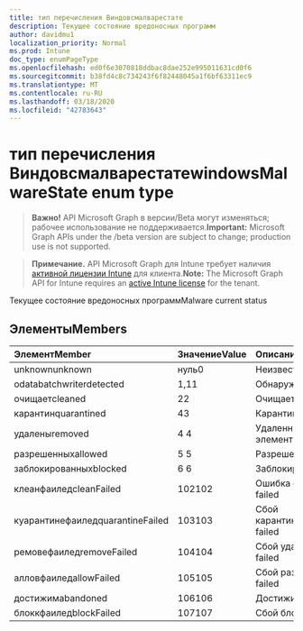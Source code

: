 ```yaml
---
title: тип перечисления Виндовсмалварестате
description: Текущее состояние вредоносных программ
author: davidmu1
localization_priority: Normal
ms.prod: Intune
doc_type: enumPageType
ms.openlocfilehash: ed0f6e3070818ddbac8dae252e995011631cd0f6
ms.sourcegitcommit: b38fd4c8c734243f6f82448045a1f6bf63311ec9
ms.translationtype: MT
ms.contentlocale: ru-RU
ms.lasthandoff: 03/18/2020
ms.locfileid: "42783643"
---
```

# <a name="windowsmalwarestate-enum-type"></a><span data-ttu-id="9253a-103">тип перечисления Виндовсмалварестате</span><span class="sxs-lookup"><span data-stu-id="9253a-103">windowsMalwareState enum type</span></span>

> <span data-ttu-id="9253a-104">**Важно!** API Microsoft Graph в версии/Beta могут изменяться; рабочее использование не поддерживается.</span><span class="sxs-lookup"><span data-stu-id="9253a-104">**Important:** Microsoft Graph APIs under the /beta version are subject to change; production use is not supported.</span></span>

> <span data-ttu-id="9253a-105">**Примечание.** API Microsoft Graph для Intune требует наличия [активной лицензии Intune](https://go.microsoft.com/fwlink/?linkid=839381) для клиента.</span><span class="sxs-lookup"><span data-stu-id="9253a-105">**Note:** The Microsoft Graph API for Intune requires an [active Intune license](https://go.microsoft.com/fwlink/?linkid=839381) for the tenant.</span></span>

<span data-ttu-id="9253a-106">Текущее состояние вредоносных программ</span><span class="sxs-lookup"><span data-stu-id="9253a-106">Malware current status</span></span>

## <a name="members"></a><span data-ttu-id="9253a-107">Элементы</span><span class="sxs-lookup"><span data-stu-id="9253a-107">Members</span></span>
|<span data-ttu-id="9253a-108">Элемент</span><span class="sxs-lookup"><span data-stu-id="9253a-108">Member</span></span>|<span data-ttu-id="9253a-109">Значение</span><span class="sxs-lookup"><span data-stu-id="9253a-109">Value</span></span>|<span data-ttu-id="9253a-110">Описание</span><span class="sxs-lookup"><span data-stu-id="9253a-110">Description</span></span>|
|:---|:---|:---|
|<span data-ttu-id="9253a-111">unknown</span><span class="sxs-lookup"><span data-stu-id="9253a-111">unknown</span></span>|<span data-ttu-id="9253a-112">нуль</span><span class="sxs-lookup"><span data-stu-id="9253a-112">0</span></span>|<span data-ttu-id="9253a-113">Неизвестно</span><span class="sxs-lookup"><span data-stu-id="9253a-113">Unknown</span></span>|
|<span data-ttu-id="9253a-114">odatabatchwriter</span><span class="sxs-lookup"><span data-stu-id="9253a-114">detected</span></span>|<span data-ttu-id="9253a-115">1,1</span><span class="sxs-lookup"><span data-stu-id="9253a-115">1</span></span>|<span data-ttu-id="9253a-116">Обнаружено</span><span class="sxs-lookup"><span data-stu-id="9253a-116">Detected</span></span>|
|<span data-ttu-id="9253a-117">очищает</span><span class="sxs-lookup"><span data-stu-id="9253a-117">cleaned</span></span>|<span data-ttu-id="9253a-118">2</span><span class="sxs-lookup"><span data-stu-id="9253a-118">2</span></span>|<span data-ttu-id="9253a-119">Очищает</span><span class="sxs-lookup"><span data-stu-id="9253a-119">Cleaned</span></span>|
|<span data-ttu-id="9253a-120">карантин</span><span class="sxs-lookup"><span data-stu-id="9253a-120">quarantined</span></span>|<span data-ttu-id="9253a-121">4</span><span class="sxs-lookup"><span data-stu-id="9253a-121">3</span></span>|<span data-ttu-id="9253a-122">Карантин</span><span class="sxs-lookup"><span data-stu-id="9253a-122">Quarantined</span></span>|
|<span data-ttu-id="9253a-123">удалены</span><span class="sxs-lookup"><span data-stu-id="9253a-123">removed</span></span>|<span data-ttu-id="9253a-124">4 </span><span class="sxs-lookup"><span data-stu-id="9253a-124">4</span></span>|<span data-ttu-id="9253a-125">Удаленные элементы</span><span class="sxs-lookup"><span data-stu-id="9253a-125">Removed</span></span>|
|<span data-ttu-id="9253a-126">разрешенных</span><span class="sxs-lookup"><span data-stu-id="9253a-126">allowed</span></span>|<span data-ttu-id="9253a-127">5 </span><span class="sxs-lookup"><span data-stu-id="9253a-127">5</span></span>|<span data-ttu-id="9253a-128">Разрешено</span><span class="sxs-lookup"><span data-stu-id="9253a-128">Allowed</span></span>|
|<span data-ttu-id="9253a-129">заблокированных</span><span class="sxs-lookup"><span data-stu-id="9253a-129">blocked</span></span>|<span data-ttu-id="9253a-130">6 </span><span class="sxs-lookup"><span data-stu-id="9253a-130">6</span></span>|<span data-ttu-id="9253a-131">Заблокировано</span><span class="sxs-lookup"><span data-stu-id="9253a-131">Blocked</span></span>|
|<span data-ttu-id="9253a-132">клеанфаилед</span><span class="sxs-lookup"><span data-stu-id="9253a-132">cleanFailed</span></span>|<span data-ttu-id="9253a-133">102</span><span class="sxs-lookup"><span data-stu-id="9253a-133">102</span></span>|<span data-ttu-id="9253a-134">Ошибка очистки</span><span class="sxs-lookup"><span data-stu-id="9253a-134">Clean failed</span></span>|
|<span data-ttu-id="9253a-135">куарантинефаилед</span><span class="sxs-lookup"><span data-stu-id="9253a-135">quarantineFailed</span></span>|<span data-ttu-id="9253a-136">103</span><span class="sxs-lookup"><span data-stu-id="9253a-136">103</span></span>|<span data-ttu-id="9253a-137">Сбой карантина</span><span class="sxs-lookup"><span data-stu-id="9253a-137">Quarantine failed</span></span>|
|<span data-ttu-id="9253a-138">ремовефаилед</span><span class="sxs-lookup"><span data-stu-id="9253a-138">removeFailed</span></span>|<span data-ttu-id="9253a-139">104</span><span class="sxs-lookup"><span data-stu-id="9253a-139">104</span></span>|<span data-ttu-id="9253a-140">Сбой удаления</span><span class="sxs-lookup"><span data-stu-id="9253a-140">Remove failed</span></span>|
|<span data-ttu-id="9253a-141">алловфаилед</span><span class="sxs-lookup"><span data-stu-id="9253a-141">allowFailed</span></span>|<span data-ttu-id="9253a-142">105</span><span class="sxs-lookup"><span data-stu-id="9253a-142">105</span></span>|<span data-ttu-id="9253a-143">Сбой разрешения</span><span class="sxs-lookup"><span data-stu-id="9253a-143">Allow failed</span></span>|
|<span data-ttu-id="9253a-144">достижим</span><span class="sxs-lookup"><span data-stu-id="9253a-144">abandoned</span></span>|<span data-ttu-id="9253a-145">106</span><span class="sxs-lookup"><span data-stu-id="9253a-145">106</span></span>|<span data-ttu-id="9253a-146">Достижим</span><span class="sxs-lookup"><span data-stu-id="9253a-146">Abandoned</span></span>|
|<span data-ttu-id="9253a-147">блоккфаилед</span><span class="sxs-lookup"><span data-stu-id="9253a-147">blockFailed</span></span>|<span data-ttu-id="9253a-148">107</span><span class="sxs-lookup"><span data-stu-id="9253a-148">107</span></span>|<span data-ttu-id="9253a-149">Сбой блока</span><span class="sxs-lookup"><span data-stu-id="9253a-149">Block failed</span></span>|



